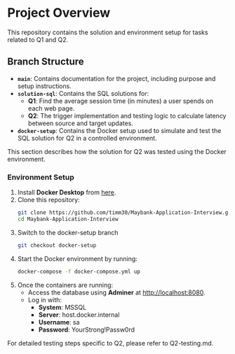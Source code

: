 # Project Overview

This repository contains the solution and environment setup for tasks related to Q1 and Q2.

## Branch Structure

- **`main`**: Contains documentation for the project, including purpose and setup instructions.
- **`solution-sql`**: Contains the SQL solutions for:
  - **Q1**: Find the average session time (in minutes) a user spends on each web page. 
  - **Q2**: The trigger implementation and testing logic to calculate latency between source and target updates.
- **`docker-setup`**: Contains the Docker setup used to simulate and test the SQL solution for Q2 in a controlled environment.

This section describes how the solution for Q2 was tested using the Docker environment.

### **Environment Setup**
1. Install **Docker Desktop** from [here](https://www.docker.com/products/docker-desktop/).
2. Clone this repository:
   ```bash
   git clone https://github.com/timm30/Maybank-Application-Interview.git
   cd Maybank-Application-Interview

3. Switch to the docker-setup branch
   ```bash
   git checkout docker-setup

4. Start the Docker environment by running:
   ```bash
   docker-compose -f docker-compose.yml up

5. Once the containers are running:
   - Access the database using **Adminer** at [http://localhost:8080](http://localhost:8080).
   - Log in with:
     - **System**: MSSQL
     - **Server**: host.docker.internal
     - **Username**: sa
     - **Password**: YourStrong!Passw0rd

For detailed testing steps specific to Q2, please refer to Q2-testing.md.